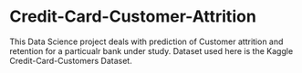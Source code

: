 # Credit-Card-Customer-Attrition
This Data Science project deals with prediction of Customer attrition and retention for a particualr bank under study.
Dataset used here is the Kaggle Credit-Card-Customers Dataset.
